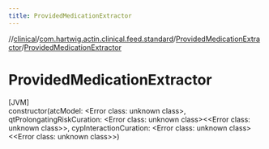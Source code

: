 ```yaml
---
title: ProvidedMedicationExtractor
---
```

//[clinical](../../../index.html)/[com.hartwig.actin.clinical.feed.standard](../index.html)/[ProvidedMedicationExtractor](index.html)/[ProvidedMedicationExtractor](-provided-medication-extractor.html)



# ProvidedMedicationExtractor



[JVM]\
constructor(atcModel: &lt;Error class: unknown class&gt;, qtProlongatingRiskCuration: &lt;Error class: unknown class&gt;&lt;&lt;Error class: unknown class&gt;&gt;, cypInteractionCuration: &lt;Error class: unknown class&gt;&lt;&lt;Error class: unknown class&gt;&gt;)




